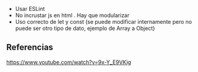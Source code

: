 * Usar ESLint
*  No incrustar js en html <script>...</script>. Hay que modularizar
*  Uso correcto de let y const (se puede modificar internamente pero no puede ser otro tipo de dato, ejemplo de Array a Object)


## Referencias
https://www.youtube.com/watch?v=9x-Y_E9VKig
